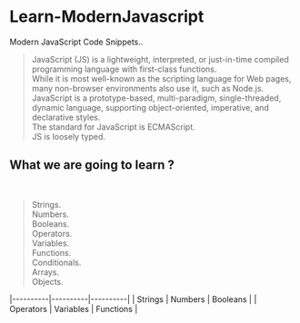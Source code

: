 # Learn-ModernJavascript
Modern JavaScript Code Snippets..
<br />

>  JavaScript (JS) is a lightweight, interpreted, or just-in-time compiled programming language with first-class functions.<br />
>  While it is most well-known as the scripting language for Web pages, many non-browser environments also use it, such as Node.js.<br />
>  JavaScript is a prototype-based, multi-paradigm, single-threaded, dynamic language, supporting object-oriented, imperative, and declarative styles.<br/>
>  The standard for JavaScript is ECMAScript.<br />
>  JS is loosely typed.<br />

## What we are going to learn ?
</br>

> Strings.<br />
> Numbers.<br />
> Booleans.<br />
> Operators.<br />
> Variables. <br />
> Functions.<br />
> Conditionals.<br />
> Arrays.<br />
> Objects.<br />


|----------|----------|----------|
| Strings  | Numbers  | Booleans  |
| Operators  | Variables  | Functions  |
